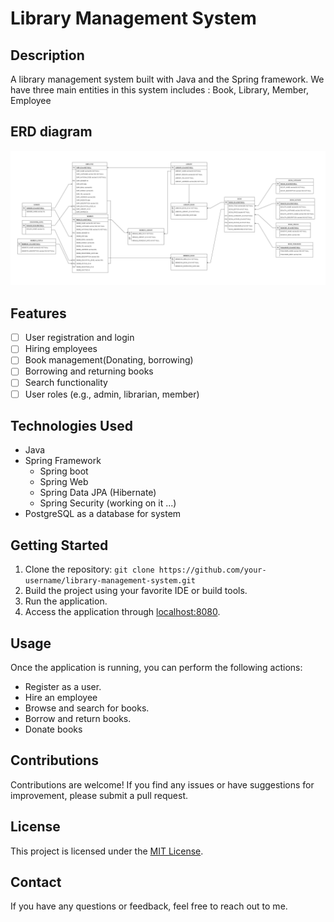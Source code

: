 # Library Management System

## Description
A library management system built with Java and the Spring framework.
We have three main entities in this system includes : Book, Library, Member, Employee

## ERD diagram
![](images/library_system_ERD_diagram.png)

## Features
- [ ] User registration and login
- [ ] Hiring employees
- [ ] Book management(Donating, borrowing)
- [ ] Borrowing and returning books
- [ ] Search functionality
- [ ] User roles (e.g., admin, librarian, member)

## Technologies Used
- Java
- Spring Framework
  - Spring boot
  - Spring Web
  - Spring Data JPA (Hibernate)
  - Spring Security (working on it ...)
- PostgreSQL as a database for system

## Getting Started
1. Clone the repository: `git clone https://github.com/your-username/library-management-system.git`
2. Build the project using your favorite IDE or build tools.
3. Run the application.
4. Access the application through [localhost:8080](http://localhost:8080).

## Usage
Once the application is running, you can perform the following actions:
- Register as a user.
- Hire an employee
- Browse and search for books.
- Borrow and return books.
- Donate books

## Contributions
Contributions are welcome! If you find any issues or have suggestions for improvement, please submit a pull request.

## License
This project is licensed under the [MIT License](LICENSE).

## Contact
If you have any questions or feedback, feel free to reach out to me.


